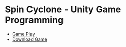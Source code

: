 # Spin Cyclone - Unity Game Programming

- <a href="https://youtu.be/vsT29NowDR8" target="_blank"> Game Play</a>
-  <a href="https://github.com/onursercanyilmaz/SpinCyclone/raw/main/build/Spin%20Cyclone%20Install.exe" target="_blank"> Download Game</a>
